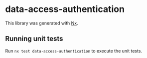 # data-access-authentication

This library was generated with [Nx](https://nx.dev).

## Running unit tests

Run `nx test data-access-authentication` to execute the unit tests.
